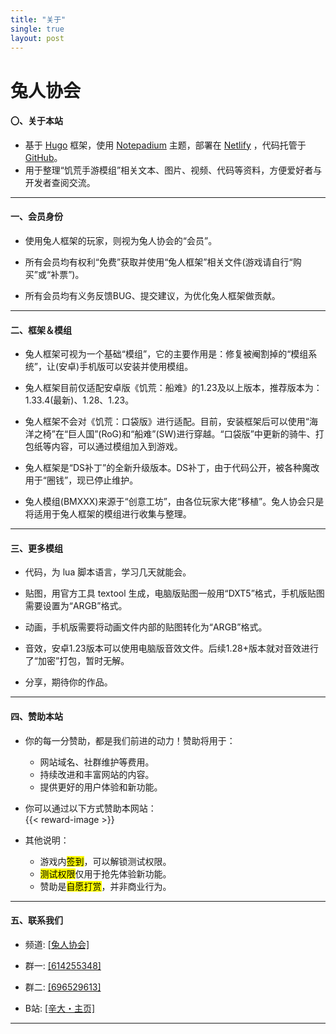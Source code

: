 ```yaml
---
title: "关于"
single: true
layout: post
---
```


<h1 class="article header">兔人协会</h1>

#### 〇、关于本站
 
- 基于 [Hugo](https://gohugo.io/) 框架，使用 [Notepadium](https://themes.gohugo.io/hugo-notepadium/) 主题，部署在 [Netlify](https://www.netlify.com/) ，代码托管于 [GitHub](https://github.com/)。
- 用于整理“饥荒手游模组”相关文本、图片、视频、代码等资料，方便爱好者与开发者查阅交流。

---

#### 一、会员身份

- 使用兔人框架的玩家，则视为兔人协会的“会员”。  

- 所有会员均有权利“免费”获取并使用“兔人框架”相关文件(游戏请自行“购买”或“补票”)。  

- 所有会员均有义务反馈BUG、提交建议，为优化兔人框架做贡献。  

---

#### 二、框架＆模组

- 兔人框架可视为一个基础“模组”，它的主要作用是：修复被阉割掉的“模组系统”，让(安卓)手机版可以安装并使用模组。  

- 兔人框架目前仅适配安卓版《饥荒：船难》的1.23及以上版本，推荐版本为：1.33.4(最新)、1.28、1.23。  

- 兔人框架不会对《饥荒：口袋版》进行适配。目前，安装框架后可以使用“海洋之椅”在“巨人国”(RoG)和“船难”(SW)进行穿越。“口袋版”中更新的骑牛、打包纸等内容，可以通过模组加入到游戏。  

- 兔人框架是“DS补丁”的全新升级版本。DS补丁，由于代码公开，被各种魔改用于“圈钱”，现已停止维护。  

- 兔人模组(BMXXX)来源于“创意工坊”，由各位玩家大佬“移植”。兔人协会只是将适用于兔人框架的模组进行收集与整理。  

---

#### 三、更多模组

- 代码，为 lua 脚本语言，学习几天就能会。  

- 贴图，用官方工具 textool 生成，电脑版贴图一般用“DXT5”格式，手机版贴图需要设置为“ARGB”格式。  

- 动画，手机版需要将动画文件内部的贴图转化为“ARGB”格式。  

- 音效，安卓1.23版本可以使用电脑版音效文件。后续1.28+版本就对音效进行了“加密”打包，暂时无解。  

- 分享，期待你的作品。  

---

#### 四、赞助本站

- 你的每一分赞助，都是我们前进的动力！赞助将用于：  
  - 网站域名、社群维护等费用。  
  - 持续改进和丰富网站的内容。  
  - 提供更好的用户体验和新功能。  

- 你可以通过以下方式赞助本网站：  
{{< reward-image >}}

- 其他说明：  
  - 游戏内<mark>签到</mark>，可以解锁测试权限。  
  - <mark>测试权限</mark>仅用于抢先体验新功能。  
  - 赞助是<mark>自愿打赏</mark>，并非商业行为。  

---

#### 五、联系我们

- 频道: [[兔人协会]](https://qun.qq.com/qqweb/qunpro/share?inviteCode=2l2COvdUN0S)  

- 群一: [[614255348]](https://jq.qq.com/?k=5WukPKv)  

- 群二: [[696529613]](https://qm.qq.com/q/gHa2tzT8Pe)  

- B站: [[辛大・主页]](https://b23.tv/kf3yuSv)  

---
